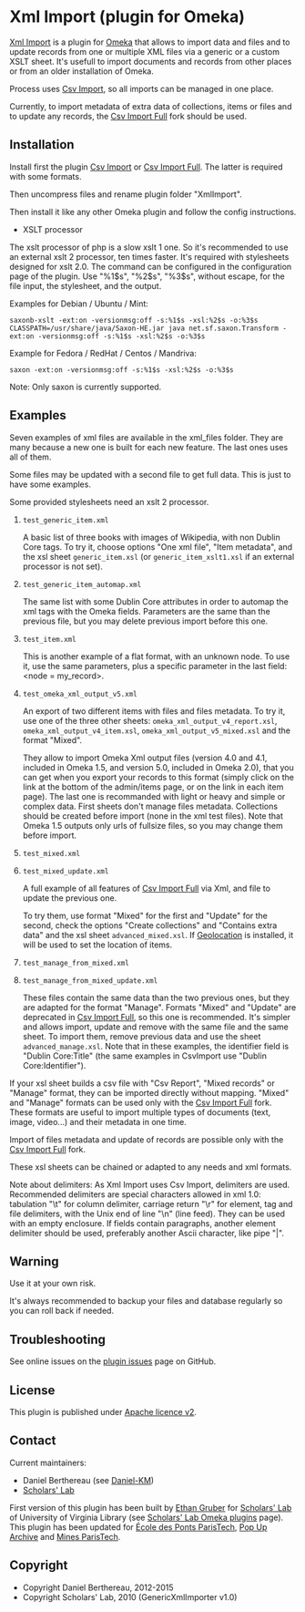 Xml Import (plugin for Omeka)
=============================


[Xml Import] is a plugin for [Omeka] that allows to import data and files and to
update records from one or multiple XML files via a generic or a custom XSLT
sheet. It's usefull to import documents and records from other places or from an
older installation of Omeka.

Process uses [Csv Import], so all imports can be managed in one place.

Currently, to import metadata of extra data of collections, items or files and
to update any records, the [Csv Import Full] fork should be used.


Installation
------------

Install first the plugin [Csv Import] or [Csv Import Full]. The latter is
required with some formats.

Then uncompress files and rename plugin folder "XmlImport".

Then install it like any other Omeka plugin and follow the config instructions.

* XSLT processor

The xslt processor of php is a slow xslt 1 one. So it's recommended to use an
external xslt 2 processor, ten times faster. It's required with stylesheets
designed for xslt 2.0. The command can be configured in the configuration page
of the plugin. Use "%1$s", "%2$s", "%3$s", without escape, for the file input,
the stylesheet, and the output.

Examples for Debian / Ubuntu / Mint:
```
saxonb-xslt -ext:on -versionmsg:off -s:%1$s -xsl:%2$s -o:%3$s
CLASSPATH=/usr/share/java/Saxon-HE.jar java net.sf.saxon.Transform -ext:on -versionmsg:off -s:%1$s -xsl:%2$s -o:%3$s
```

Example for Fedora / RedHat / Centos / Mandriva:
```
saxon -ext:on -versionmsg:off -s:%1$s -xsl:%2$s -o:%3$s
```

Note: Only saxon is currently supported.


Examples
--------

Seven examples of xml files are available in the xml_files folder. They are
many because a new one is built for each new feature. The last ones uses all of
them.

Some files may be updated with a second file to get full data. This is just to
have some examples.

Some provided stylesheets need an xslt 2 processor.

1. `test_generic_item.xml`

    A basic list of three books with images of Wikipedia, with non Dublin Core
    tags. To try it, choose options "One xml file", "Item metadata", and the xsl
    sheet `generic_item.xsl` (or `generic_item_xslt1.xsl` if an external
    processor is not set).

2. `test_generic_item_automap.xml`

    The same list with some Dublin Core attributes in order to automap the xml
    tags with the Omeka fields. Parameters are the same than the previous file,
    but you may delete previous import before this one.

3. `test_item.xml`

    This is another example of a flat format, with an unknown node. To use it,
    use the same parameters, plus a specific parameter in the last field:
    <node = my_record>.

4. `test_omeka_xml_output_v5.xml`

    An export of two different items with files and files metadata. To try it,
    use one of the three other sheets: `omeka_xml_output_v4_report.xsl`,
    `omeka_xml_output_v4_item.xsl`, `omeka_xml_output_v5_mixed.xsl` and the
    format "Mixed".

    They allow to import Omeka Xml output files (version 4.0 and 4.1, included
    in Omeka 1.5, and version 5.0, included in Omeka 2.0), that you can get
    when you export your records to this format (simply click on the link at
    the bottom of the admin/items page, or on the link in each item page). The
    last one is recommanded with light or heavy and simple or complex data.
    First sheets don't manage files metadata. Collections should be created
    before import (none in the xml test files). Note that Omeka 1.5 outputs only
    urls of fullsize files, so you may change them before import.

5. `test_mixed.xml`

6. `test_mixed_update.xml`

    A full example of all features of [Csv Import Full] via Xml, and file to
    update the previous one.

    To try them, use format "Mixed" for the first and "Update" for the second,
    check the options "Create collections" and "Contains extra data" and the xsl
    sheet `advanced_mixed.xsl`. If [Geolocation] is installed, it will be used
    to set the location of items.

7. `test_manage_from_mixed.xml`

8. `test_manage_from_mixed_update.xml`

    These files contain the same data than the two previous ones, but they are
    adapted for the format "Manage". Formats "Mixed" and "Update" are deprecated
    in [Csv Import Full], so this one is recommended. It's simpler and allows
    import, update and remove with the same file and the same sheet. To import
    them, remove previous data and use the sheet `advanced_manage.xsl`.
    Note that in these examples, the identifier field is "Dublin Core:Title"
    (the same examples in CsvImport use "Dublin Core:Identifier").

If your xsl sheet builds a csv file with "Csv Report", "Mixed records" or
"Manage" format, they can be  imported directly without mapping. "Mixed" and
"Manage" formats can be used only with the [Csv Import Full] fork. These formats
are useful to import multiple types of documents (text, image, video...) and
their metadata in one time.

Import of files metadata and update of records are possible only with the
[Csv Import Full] fork.

These xsl sheets can be chained or adapted to any needs and xml formats.

Note about delimiters:
As Xml Import uses Csv Import, delimiters are used. Recommended delimiters are
special characters allowed in xml 1.0: tabulation "\t" for column delimiter,
carriage return "\r"  for element, tag and file delimiters, with the Unix end
of line "\n" (line feed). They can be used with an empty enclosure.
If fields contain paragraphs, another element delimiter should be used,
preferably another Ascii character, like pipe "|".


Warning
-------

Use it at your own risk.

It's always recommended to backup your files and database regularly so you can
roll back if needed.


Troubleshooting
---------------

See online issues on the [plugin issues] page on GitHub.


License
-------

This plugin is published under [Apache licence v2].


Contact
-------

Current maintainers:

* Daniel Berthereau (see [Daniel-KM])
* [Scholars' Lab]

First version of this plugin has been built by [Ethan Gruber] for [Scholars' Lab]
of University of Virginia Library (see [Scholars' Lab Omeka plugins] page).
This plugin has been updated for [École des Ponts ParisTech], [Pop Up Archive]
and [Mines ParisTech].


Copyright
---------

* Copyright Daniel Berthereau, 2012-2015
* Copyright Scholars' Lab, 2010 (GenericXmlImporter v1.0)


[Xml Import]: https://github.com/Daniel-KM/XmlImport
[Omeka]: https://omeka.org
[Csv Import]: https://github.com/omeka/plugin-CsvImport
[Csv Import Full]: https://github.com/Daniel-KM/CsvImport
[Geolocation]: https://omeka.org/add-ons/plugins/geolocation
[plugin issues]: https://github.com/Daniel-KM/XmlImport/issues
[Apache licence v2]: https://www.apache.org/licenses/LICENSE-2.0.html
[Daniel-KM]: https://github.com/Daniel-KM "Daniel Berthereau"
[Ethan Gruber]: mailto:ewg4x@virginia.edu
[Scholars' Lab]: https://github.com/scholarslab
[Scholars' Lab Omeka plugins]: http://www.scholarslab.org/research/omeka-plugins/
[École des Ponts ParisTech]: http://bibliotheque.enpc.fr
[Pop Up Archive]: http://popuparchive.org/
[Mines ParisTech]: http://bib.mines-paristech.fr
